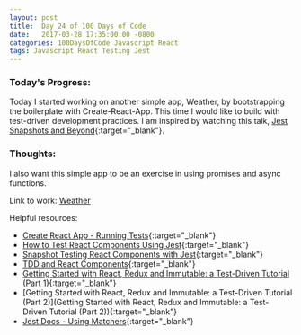 ```yaml
---
layout: post
title:  Day 24 of 100 Days of Code
date:   2017-03-28 17:35:00:00 -0800
categories: 100DaysOfCode Javascript React
tags: Javascript React Testing Jest
---
```


### Today's Progress:
Today I started working on another simple app, Weather, by bootstrapping the boilerplate with Create-React-App. This time I would like to build with test-driven development practices. I am inspired by watching this talk, [Jest Snapshots and Beyond](http://conf.reactjs.org/speakers/rogelio){:target="_blank"}.

### Thoughts:
I also want this simple app to be an exercise in using promises and async functions.

Link to work: [Weather](https://github.com/yenly/weather)

Helpful resources:
* [Create React App - Running Tests](https://github.com/facebookincubator/create-react-app/blob/master/packages/react-scripts/template/README.md#running-tests){:target="_blank"}
* [How to Test React Components Using Jest](https://www.sitepoint.com/test-react-components-jest/){:target="_blank"}
* [Snapshot Testing React Components with Jest](https://semaphoreci.com/community/tutorials/snapshot-testing-react-components-with-jest){:target="_blank"}
* [TDD and React Components](https://medium.com/@nackjicholsonn/tdd-and-react-components-5ae5a9a5a7bf){:target="_blank"}
* [Getting Started with React, Redux and Immutable: a Test-Driven Tutorial (Part 1)](http://www.theodo.fr/blog/2016/03/getting-started-with-react-redux-and-immutable-a-test-driven-tutorial-part-1/){:target="_blank"}
* [Getting Started with React, Redux and Immutable: a Test-Driven Tutorial (Part 2)](Getting Started with React, Redux and Immutable: a Test-Driven Tutorial (Part 2)){:target="_blank"}
* [Jest Docs - Using Matchers](https://facebook.github.io/jest/docs/using-matchers.html#content){:target="_blank"}
